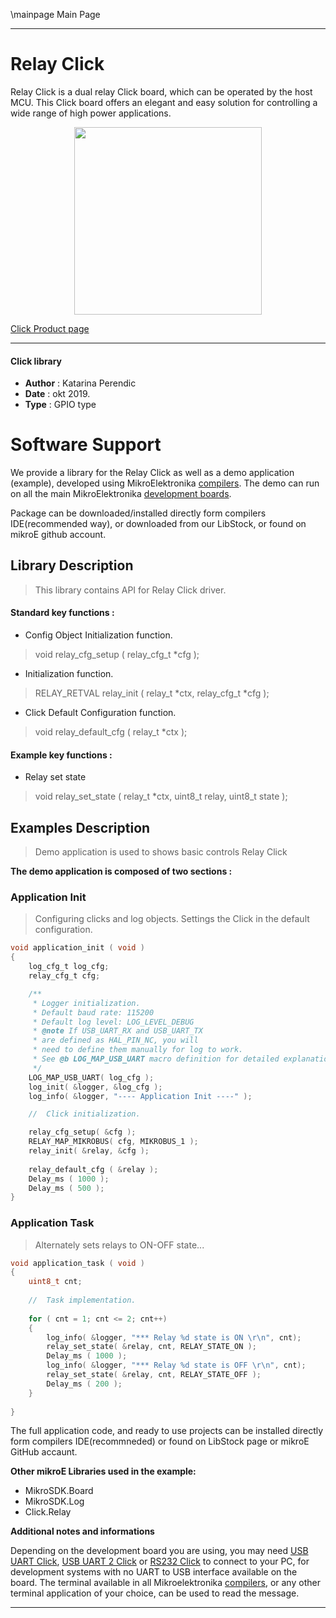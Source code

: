 \mainpage Main Page
 
 

---
# Relay Click

Relay Click is a dual relay Click board, which can be operated by the host MCU. This Click board offers an elegant and easy solution for controlling a wide range of high power applications.

<p align="center">
  <img src="https://download.mikroe.com/images/click_for_ide/relay_click.png" height=300px>
</p>

[Click Product page](https://www.mikroe.com/relay-click)

---


#### Click library 

- **Author**        : Katarina Perendic
- **Date**          : okt 2019.
- **Type**          : GPIO type


# Software Support

We provide a library for the Relay Click 
as well as a demo application (example), developed using MikroElektronika 
[compilers](https://shop.mikroe.com/compilers). 
The demo can run on all the main MikroElektronika [development boards](https://shop.mikroe.com/development-boards).

Package can be downloaded/installed directly form compilers IDE(recommended way), or downloaded from our LibStock, or found on mikroE github account. 

## Library Description

> This library contains API for Relay Click driver.

#### Standard key functions :

- Config Object Initialization function.
> void relay_cfg_setup ( relay_cfg_t *cfg ); 
 
- Initialization function.
> RELAY_RETVAL relay_init ( relay_t *ctx, relay_cfg_t *cfg );

- Click Default Configuration function.
> void relay_default_cfg ( relay_t *ctx );


#### Example key functions :

- Relay set state
> void relay_set_state ( relay_t *ctx, uint8_t relay, uint8_t state );

## Examples Description

> Demo application is used to shows basic controls Relay Click

**The demo application is composed of two sections :**

### Application Init 

> Configuring clicks and log objects. 
> Settings the Click in the default configuration.

```c
void application_init ( void )
{
    log_cfg_t log_cfg;
    relay_cfg_t cfg;

    /** 
     * Logger initialization.
     * Default baud rate: 115200
     * Default log level: LOG_LEVEL_DEBUG
     * @note If USB_UART_RX and USB_UART_TX 
     * are defined as HAL_PIN_NC, you will 
     * need to define them manually for log to work. 
     * See @b LOG_MAP_USB_UART macro definition for detailed explanation.
     */
    LOG_MAP_USB_UART( log_cfg );
    log_init( &logger, &log_cfg );
    log_info( &logger, "---- Application Init ----" );

    //  Click initialization.

    relay_cfg_setup( &cfg );
    RELAY_MAP_MIKROBUS( cfg, MIKROBUS_1 );
    relay_init( &relay, &cfg );
    
    relay_default_cfg ( &relay );
    Delay_ms ( 1000 );
    Delay_ms ( 500 );
}
```

### Application Task

> Alternately sets relays to ON-OFF state...

```c
void application_task ( void )
{
    uint8_t cnt;
    
    //  Task implementation.
    
    for ( cnt = 1; cnt <= 2; cnt++)
    {
        log_info( &logger, "*** Relay %d state is ON \r\n", cnt);
        relay_set_state( &relay, cnt, RELAY_STATE_ON );
        Delay_ms ( 1000 );
        log_info( &logger, "*** Relay %d state is OFF \r\n", cnt);
        relay_set_state( &relay, cnt, RELAY_STATE_OFF );
        Delay_ms ( 200 );
    }
    
}
```

The full application code, and ready to use projects can be  installed directly form compilers IDE(recommneded) or found on LibStock page or mikroE GitHub accaunt.

**Other mikroE Libraries used in the example:** 

- MikroSDK.Board
- MikroSDK.Log
- Click.Relay

**Additional notes and informations**

Depending on the development board you are using, you may need 
[USB UART Click](https://shop.mikroe.com/usb-uart-click), 
[USB UART 2 Click](https://shop.mikroe.com/usb-uart-2-click) or 
[RS232 Click](https://shop.mikroe.com/rs232-click) to connect to your PC, for 
development systems with no UART to USB interface available on the board. The 
terminal available in all Mikroelektronika 
[compilers](https://shop.mikroe.com/compilers), or any other terminal application 
of your choice, can be used to read the message.



---
